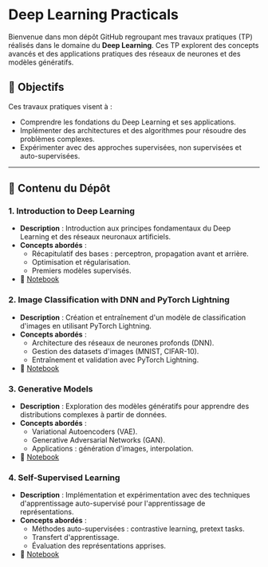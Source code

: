 # Deep Learning Practicals

Bienvenue dans mon dépôt GitHub regroupant mes travaux pratiques (TP) réalisés dans le domaine du **Deep Learning**. Ces TP explorent des concepts avancés et des applications pratiques des réseaux de neurones et des modèles génératifs.

## 🚀 Objectifs
Ces travaux pratiques visent à :
- Comprendre les fondations du Deep Learning et ses applications.
- Implémenter des architectures et des algorithmes pour résoudre des problèmes complexes.
- Expérimenter avec des approches supervisées, non supervisées et auto-supervisées.

---

## 📂 Contenu du Dépôt

### 1. Introduction to Deep Learning
- **Description** : Introduction aux principes fondamentaux du Deep Learning et des réseaux neuronaux artificiels.  
- **Concepts abordés** :
  - Récapitulatif des bases : perceptron, propagation avant et arrière.
  - Optimisation et régularisation.
  - Premiers modèles supervisés.  
- 📁 [Notebook](./Introduction%20to%20Deep%20Learning.ipynb)

### 2. Image Classification with DNN and PyTorch Lightning
- **Description** : Création et entraînement d'un modèle de classification d'images en utilisant PyTorch Lightning.  
- **Concepts abordés** :
  - Architecture des réseaux de neurones profonds (DNN).
  - Gestion des datasets d'images (MNIST, CIFAR-10).
  - Entraînement et validation avec PyTorch Lightning.  
- 📁 [Notebook](./Image_Clasif_DNN_Pytorch_Lightning.ipynb)

### 3. Generative Models
- **Description** : Exploration des modèles génératifs pour apprendre des distributions complexes à partir de données.  
- **Concepts abordés** :
  - Variational Autoencoders (VAE).
  - Generative Adversarial Networks (GAN).
  - Applications : génération d'images, interpolation.  
- 📁 [Notebook](./Generative_Models.ipynb)

### 4. Self-Supervised Learning
- **Description** : Implémentation et expérimentation avec des techniques d'apprentissage auto-supervisé pour l'apprentissage de représentations.  
- **Concepts abordés** :
  - Méthodes auto-supervisées : contrastive learning, pretext tasks.
  - Transfert d'apprentissage.
  - Évaluation des représentations apprises.  
- 📁 [Notebook](./Self_supervised_learning.ipynb)
 
